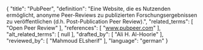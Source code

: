 {
    "title": "PubPeer",
    "definition": "Eine Website, die es Nutzenden ermöglicht, anonyme Peer-Reviews zu publizierten Forschungsergebnissen zu veröffentlichen (d.h. Post-Publication Peer Review).",
    "related_terms": [
        "Open Peer Review"
    ],
    "references": [
        "www.pubpeer.com"
    ],
    "alt_related_terms": [
        null
    ],
    "drafted_by": [
        "Ali H. Al-Hoorie"
    ],
    "reviewed_by": [
        "Mahmoud ELsherif"
    ],
    "language": "german"
}